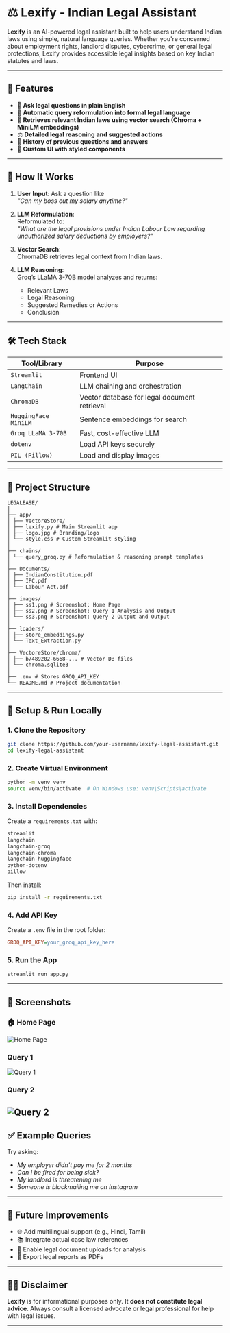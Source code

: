
# ⚖️ Lexify - Indian Legal Assistant

**Lexify** is an AI-powered legal assistant built to help users understand Indian laws using simple, natural language queries. Whether you're concerned about employment rights, landlord disputes, cybercrime, or general legal protections, Lexify provides accessible legal insights based on key Indian statutes and laws.

---

## 📂 Features

- 🤖 **Ask legal questions in plain English**  
- 🧠 **Automatic query reformulation into formal legal language**  
- 📘 **Retrieves relevant Indian laws using vector search (Chroma + MiniLM embeddings)**  
- ⚖️ **Detailed legal reasoning and suggested actions**  
- 📝 **History of previous questions and answers**  
- 🎨 **Custom UI with styled components**  

---

## 🚀 How It Works

1. **User Input**: Ask a question like  
   _"Can my boss cut my salary anytime?"_

2. **LLM Reformulation**:  
   Reformulated to:  
   _"What are the legal provisions under Indian Labour Law regarding unauthorized salary deductions by employers?"_

3. **Vector Search**:  
   ChromaDB retrieves legal context from Indian laws.

4. **LLM Reasoning**:  
   Groq’s LLaMA 3-70B model analyzes and returns:
   - Relevant Laws  
   - Legal Reasoning  
   - Suggested Remedies or Actions  
   - Conclusion  

---

## 🛠️ Tech Stack

| Tool/Library             | Purpose                                      |
|--------------------------|----------------------------------------------|
| `Streamlit`              | Frontend UI                                  |
| `LangChain`              | LLM chaining and orchestration               |
| `ChromaDB`               | Vector database for legal document retrieval |
| `HuggingFace MiniLM`     | Sentence embeddings for search               |
| `Groq LLaMA 3-70B`       | Fast, cost-effective LLM                     |
| `dotenv`                 | Load API keys securely                       |
| `PIL (Pillow)`           | Load and display images                      |

---

## 📁 Project Structure

```
LEGALEASE/
│
├── app/
│ ├── VectoreStore/
│ ├── lexify.py # Main Streamlit app
│ ├── logo.jpg # Branding/logo
│ └── style.css # Custom Streamlit styling
│
├── chains/
│ └── query_groq.py # Reformulation & reasoning prompt templates
│
├── Documents/
│ ├── IndianConstitution.pdf
│ ├── IPC.pdf
│ └── Labour Act.pdf
│
├── images/
│ ├── ss1.png # Screenshot: Home Page
│ ├── ss2.png # Screenshot: Query 1 Analysis and Output
│ └── ss3.png # Screenshot: Query 2 Output and Output
│
├── loaders/
│ ├── store_embeddings.py
│ └── Text_Extraction.py
│
├── VectoreStore/chroma/
│ ├── b7489202-6668-... # Vector DB files
│ └── chroma.sqlite3
│
├── .env # Stores GROQ_API_KEY
└── README.md # Project documentation
```

---

## 🧪 Setup & Run Locally

### 1. Clone the Repository

```bash
git clone https://github.com/your-username/lexify-legal-assistant.git
cd lexify-legal-assistant
```

### 2. Create Virtual Environment

```bash
python -m venv venv
source venv/bin/activate  # On Windows use: venv\Scripts\activate
```

### 3. Install Dependencies

Create a `requirements.txt` with:

```txt
streamlit
langchain
langchain-groq
langchain-chroma
langchain-huggingface
python-dotenv
pillow
```

Then install:

```bash
pip install -r requirements.txt
```

### 4. Add API Key

Create a `.env` file in the root folder:

```ini
GROQ_API_KEY=your_groq_api_key_here
```

### 5. Run the App

```bash
streamlit run app.py
```

---

## 📸 Screenshots
### 🏠 Home Page
![Home Page](images/ss1.png)
### Query 1
![Query 1](images/ss2.png)
### Query 2
![Query 2](images/ss3.png)
---

## ✅ Example Queries

Try asking:

- *My employer didn't pay me for 2 months*
- *Can I be fired for being sick?*
- *My landlord is threatening me*
- *Someone is blackmailing me on Instagram*

---

## 🧠 Future Improvements

- 🌐 Add multilingual support (e.g., Hindi, Tamil)  
- 📚 Integrate actual case law references  
- 📎 Enable legal document uploads for analysis  
- 📝 Export legal reports as PDFs  

---

## 👨‍⚖️ Disclaimer

**Lexify** is for informational purposes only. It **does not constitute legal advice**. Always consult a licensed advocate or legal professional for help with legal issues.

---
